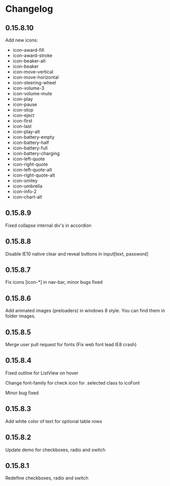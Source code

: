 # Changelog

## 0.15.8.10

Add new icons:

* icon-award-fill
* icon-award-stroke
* icon-beaker-alt
* icon-beaker
* icon-move-vertical
* icon-move-horizontal
* icon-steering-wheel
* icon-volume-3
* icon-volume-mute
* icon-play
* icon-pause
* icon-stop
* icon-eject
* icon-first
* icon-last
* icon-play-alt
* icon-battery-empty
* icon-battery-half
* icon-battery-full
* icon-battery-charging
* icon-left-quote
* icon-right-quote
* icon-left-quote-alt
* icon-right-quote-alt
* icon-smiley
* icon-umbrella
* icon-info-2
* icon-chart-alt

## 0.15.8.9

Fixed collapse internal div's in accordion

## 0.15.8.8

Disable IE10 native clear and reveal buttons in input[text, password]

## 0.15.8.7

Fix icons [icon-*] in nav-bar, minor bugs fixed

## 0.15.8.6

Add animated images (preloaders) in windows 8 style. You can find them in folder images.

## 0.15.8.5

Merge user pull request for fonts (Fix web font lead IE8 crash)

## 0.15.8.4

Fixed outline for ListView on hover

Change font-family for check icon for .selected class to icoFont

Minor bug fixed

## 0.15.8.3

Add white color of text for optional table rows

## 0.15.8.2

Update demo for checkboxes, radio and switch

## 0.15.8.1

Redefine checkboxes, radio and switch
